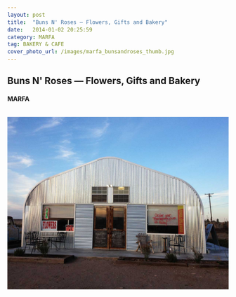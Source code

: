 ```yaml
---
layout: post
title:  "Buns N' Roses — Flowers, Gifts and Bakery"
date:   2014-01-02 20:25:59
category: MARFA
tag: BAKERY & CAFE
cover_photo_url: /images/marfa_bunsandroses_thumb.jpg
---
```


<div class="section-title">
	<h2>Buns N' Roses — Flowers, Gifts and Bakery</h2>
  	<h4>MARFA</h4>
  	<div class="divider-border"></div>
</div> 
<div class="column small-6">
    <p>
    </p>
<div class="column small-6">
    <img src="/images/marfa_bunsandroses_large.jpg">
</div>   

